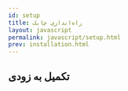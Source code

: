 ```yaml
---
id: setup
title: راه‌اندازی چابک
layout: javascript
permalink: javascript/setup.html
prev: installation.html
---
```


## تکمیل به زودی

